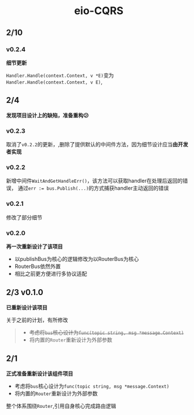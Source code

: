 <div style="text-align: center">

# eio-CQRS

</div>

## 2/10

### v0.2.4

**细节更新**

`Handler.Handle(context.Context, v *E)`变为`Handler.Handle(context.Context, v E)`,

## 2/4

**发现项目设计上的缺陷，准备重构😕**

### v0.2.3

取消了`v0.2.2`的更新，,删除了提供默认的中间件方法，因为细节设计应当**由开发者实现**

### v0.2.2

新增中间件`WaitAndGetHandleErr()`，该方法可以获取handler在处理后返回的错误，
通过`err := bus.Publish(...)`的方式捕获handler主动返回的错误

### v0.2.1

修改了部分细节

### v0.2.0

**再一次重新设计了该项目**

- 以publishBus为核心的逻辑修改为以RouterBus为核心
- RouterBus依然外置
- 相比之前更方便进行多协议适配

## 2/3 v0.1.0

**已重新设计该项目**

关于之前的计划，有所修改

> - ~~考虑将`bus`核心设计为`func(topic string, msg *message.Context)`~~
> - 将内置的`Router`重新设计为外部参数

## 2/1

**正式准备重新设计该组件项目**

- 考虑将`bus`核心设计为`func(topic string, msg *message.Context)`
- 将内置的`Router`重新设计为外部参数

整个体系围绕`Router`,引用自身核心完成路由逻辑

